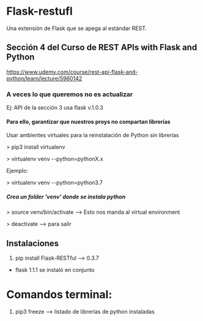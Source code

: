 # Flask-restufl
Una extensión de Flask que se apega al estándar REST.

## Sección 4 del Curso de REST APIs with Flask and Python
https://www.udemy.com/course/rest-api-flask-and-python/learn/lecture/5960142


### A veces lo que queremos no es actualizar
Ej: API de la sección 3 usa flask v.1.0.3

#### Para ello, garantizar que nuestros proys no compartan librerías
Usar ambientes virtuales para la reinstalación de Python sin librerías

\> pip3 install virtualenv

\> virtualenv venv --python=pythonX.x

Ejemplo:

\> virtualenv venv --python=python3.7

##### Crea un folder 'venv' donde se instala python

\> source venv/bin/activate --\> Esto nos manda al virtual environment

\> deactivate --\> para salir

## Instalaciones
1. pip install Flask-RESTful --\> 0.3.7
  - flask 1.1.1 se instaló en conjunto

# Comandos terminal:
1. pip3 freeze --\> listado de librerías de python instaladas
